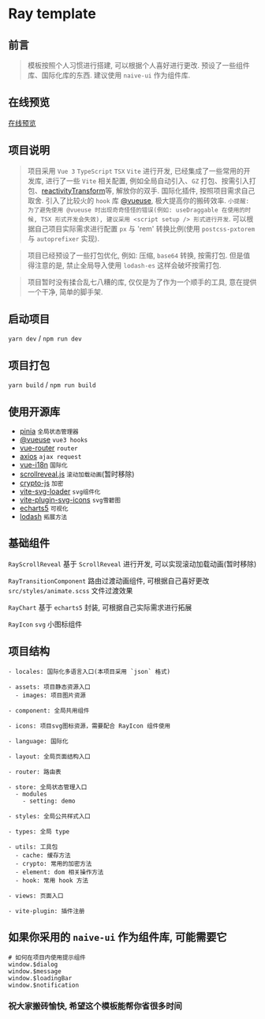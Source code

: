 # Ray template

## 前言

> 模板按照个人习惯进行搭建, 可以根据个人喜好进行更改. 预设了一些组件库、国际化库的东西. 建议使用 `naive-ui` 作为组件库.

## 在线预览

[在线预览](https://xiaodaigua-ray.github.io/#/)

## 项目说明

> 项目采用 `Vue 3` `TypeScript` `TSX` `Vite` 进行开发, 已经集成了一些常用的开发库, 进行了一些 `Vite` 相关配置, 例如全局自动引入、`GZ` 打包、按需引入打包、[reactivityTransform](https://vuejs.org/guide/extras/reactivity-transform.html)等, 解放你的双手. 国际化插件, 按照项目需求自己取舍. 引入了比较火的 `hook` 库 [@vueuse](https://vueuse.org/), 极大提高你的搬砖效率. `小提醒: 为了避免使用 @vueuse 时出现奇奇怪怪的错误(例如: useDraggable 在使用的时候, TSX 形式开发会失效), 建议采用 <script setup /> 形式进行开发`. 可以根据自己项目实际需求进行配置 `px` 与 'rem' 转换比例(使用 `postcss-pxtorem` 与 `autoprefixer` 实现).

> 项目已经预设了一些打包优化, 例如: 压缩, `base64` 转换, 按需打包. 但是值得注意的是, 禁止全局导入使用 `lodash-es` 这样会破坏按需打包.

> 项目暂时没有揉合乱七八糟的库, 仅仅是为了作为一个顺手的工具, 意在提供一个干净, 简单的脚手架.

## 启动项目

`yarn dev` / `npm run dev`

## 项目打包

`yarn build` / `npm run build`

## 使用开源库

- [pinia](https://pinia.vuejs.org/) `全局状态管理器`
- [@vueuse](https://vueuse.org/) `vue3 hooks`
- [vue-router](https://router.vuejs.org/zh/) `router`
- [axios](http://axios-js.com/zh-cn/docs/index.html) `ajax request`
- [vue-i18n](https://kazupon.github.io/vue-i18n/zh/introduction.html) `国际化`
- [scrollreveal.js](https://scrollrevealjs.org/) `滚动加载动画`(暂时移除)
- [crypto-js](https://github.com/brix/crypto-js) `加密`
- [vite-svg-loader](https://github.com/jpkleemans/vite-svg-loader) `svg组件化`
- [vite-plugin-svg-icons](https://github.com/vbenjs/vite-plugin-svg-icons/blob/main/README.zh_CN.md) `svg雪碧图`
- [echarts5](https://echarts.apache.org/examples/zh/index.html#chart-type-line) `可视化`
- [lodash](https://www.lodashjs.com/) `拓展方法`

## 基础组件

`RayScrollReveal` 基于 `ScrollReveal` 进行开发, 可以实现滚动加载动画(暂时移除)

`RayTransitionComponent` 路由过渡动画组件, 可根据自己喜好更改 `src/styles/animate.scss` 文件过渡效果

`RayChart` 基于 `echarts5` 封装, 可根据自己实际需求进行拓展

`RayIcon` `svg` 小图标组件

## 项目结构

```
- locales: 国际化多语言入口(本项目采用 `json` 格式)

- assets: 项目静态资源入口
  - images: 项目图片资源

- component: 全局共用组件

- icons: 项目svg图标资源，需要配合 RayIcon 组件使用

- language: 国际化

- layout: 全局页面结构入口

- router: 路由表

- store: 全局状态管理入口
  - modules
    - setting: demo

- styles: 全局公共样式入口

- types: 全局 type

- utils: 工具包
  - cache: 缓存方法
  - crypto: 常用的加密方法
  - element: dom 相关操作方法
  - hook: 常用 hook 方法

- views: 页面入口

- vite-plugin: 插件注册
```

## 如果你采用的 `naive-ui` 作为组件库, 可能需要它

```
# 如何在项目内使用提示组件
window.$dialog
window.$message
window.$loadingBar
window.$notification
```

### 祝大家搬砖愉快, 希望这个模板能帮你省很多时间
